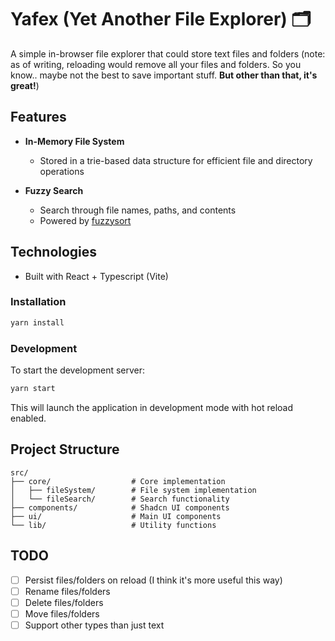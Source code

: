 # Yafex (Yet Another File Explorer) 🗂️

A simple in-browser file explorer that could store text files and folders (note: as of writing, reloading would remove all your files and folders. So you know.. maybe not the best to save important stuff. **But other than that, it's great!**)

## Features

- **In-Memory File System**

  - Stored in a trie-based data structure for efficient file and directory operations

- **Fuzzy Search**
  - Search through file names, paths, and contents
  - Powered by [fuzzysort](https://github.com/farzher/fuzzysort)

## Technologies

- Built with React + Typescript (Vite)

### Installation

```bash
yarn install
```

### Development

To start the development server:

```bash
yarn start
```

This will launch the application in development mode with hot reload enabled.

## Project Structure

```
src/
├── core/                  # Core implementation
│   ├── fileSystem/        # File system implementation
│   └── fileSearch/        # Search functionality
├── components/            # Shadcn UI components
├── ui/                    # Main UI components
└── lib/                   # Utility functions
```

## TODO

- [ ] Persist files/folders on reload (I think it's more useful this way)
- [ ] Rename files/folders
- [ ] Delete files/folders
- [ ] Move files/folders
- [ ] Support other types than just text
